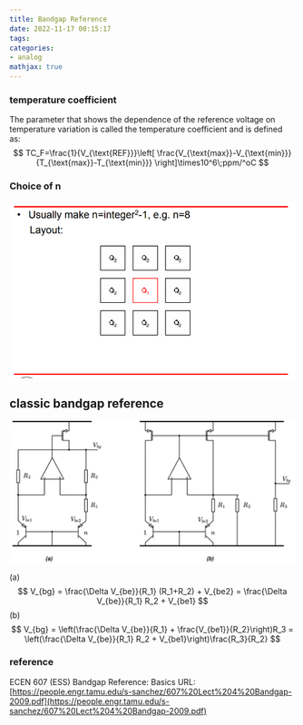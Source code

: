 ```yaml
---
title: Bandgap Reference
date: 2022-11-17 00:15:17
tags:
categories:
- analog
mathjax: true
---
```




### temperature coefficient

The parameter that shows the dependence of the reference voltage on temperature variation is called the temperature coefficient and is defined as:
$$
TC_F=\frac{1}{V_{\text{REF}}}\left[ \frac{V_{\text{max}}-V_{\text{min}}}{T_{\text{max}}-T_{\text{min}}} \right]\times10^6\;ppm/^oC
$$

### Choice of n



![image-20221117002714125](bgr/image-20221117002714125.png)





## classic bandgap reference

![bg.drawio](bgr/bg.drawio.svg)

(a)
$$
V_{bg} = \frac{\Delta V_{be}}{R_1} (R_1+R_2) + V_{be2} = \frac{\Delta V_{be}}{R_1} R_2 + V_{be1}
$$
(b)
$$
V_{bg} = \left(\frac{\Delta V_{be}}{R_1} + \frac{V_{be1}}{R_2}\right)R_3 = \left(\frac{\Delta V_{be}}{R_1} R_2 + V_{be1}\right)\frac{R_3}{R_2}
$$










### reference

ECEN 607 (ESS) Bandgap Reference: Basics URL:[https://people.engr.tamu.edu/s-sanchez/607%20Lect%204%20Bandgap-2009.pdf](https://people.engr.tamu.edu/s-sanchez/607%20Lect%204%20Bandgap-2009.pdf)
